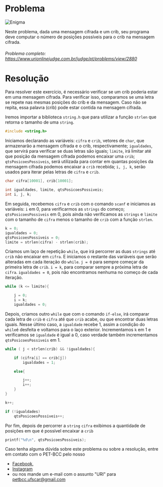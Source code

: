 # Problema

![Enigma](https://resources.urionlinejudge.com.br/gallery/images/problems/UOJ_2880.png)

Neste problema, dada uma mensagem cifrada e um crib, seu programa deve computar o número de posições possíveis para o crib na mensagem cifrada.

###### Problema completo: https://www.urionlinejudge.com.br/judge/pt/problems/view/2880

# Resolução

Para resolver este exercício, é necessário verificar se um crib poderia estar em uma mensagem cifrada. Para verificar isso, comparamos se uma letra se repete nas mesmas posições do crib e da mensagem. Caso não se repita, essa palavra (crib) pode estar contida na mensagem cifrada.    

Iremos importar a biblioteca `string.h` que para utilizar a função `strlen` que retorna o tamanho de uma `string`.
```c
#include <string.h>
```

Iniciamos declarando as variáveis:
`cifra` e `crib`, vetores de `char`, que armazenarão a mensagem cifrada e o crib, respectivamente;
`igualdades`, que servirá para verificar se duas letras são iguais;
`limite`, irá limitar até que posição da mensagem cifrada podemos encaixar uma `crib`; 
`qtsPosicoesPossiveis`, será utilizada para contar em quantas posições da mensagem cifrada podemos encaixar a `crib` recebida;
`i, j, k`, serão usados para iterar pelas letras de `cifra` e `crib`.
```c
char cifra[10001], crib[10001];

int igualdades, limite, qtsPosicoesPossiveis;
int i, j, k;
```

Em seguida, recebemos `cifra` e `crib` com o comando `scanf` e iniciamos as variáveis: `i` em 0, para verificarmos as `strings` do começo; `qtsPosicoesPossiveis` em 0, pois ainda não verificamos as `strings` e `limite` com o tamanho de `cifra` menos o tamanho de `crib` com a função `strlen`.
```c
k = 0;
igualdades = 0;
qtsPosicoesPossiveis = 0;
limite = strlen(cifra) - strlen(crib);
```

Criamos um laço de repetição `while`, que irá percorrer as duas `strings` até `crib` não encaixar em `cifra`. E iniciamos o restante das variáveis que serão alteradas em cada iteração do `while`. 
`j = 0` para sempre começar da primeira letra de `crib`. 
`i = k`, para comparar sempre a próxima letra de `cifra`.
`igualdades = 0`, pois não encontramos nenhuma no começo de cada iteração.
```c
while (k <= limite){

	j = 0;
	i = k;
	igualdades = 0;
```

Depois, criamos outro `while` que com o comando `if-else`, irá comparar cada letra de `crib` e `cifra` até que `crib` acabe, ou que encontrar duas letras iguais. Nesse último caso, a `igualdade` recebe 1, assim a condição do `while`é desfeita e voltamos para o laço exterior.
Incrementamos `k` em 1 e verificamos se `igualdade` é igual a 0, caso verdade também incrementamos `qtsPosicoesPossiveis` em 1.
```c
while ( j < strlen(crib) && !igualdades){

	if (cifra[i] == crib[j])
		igualdades = 1;

	else{

		j++;
		i++;
	}
}

k++;

if (!igualdades)
	qtsPosicoesPossiveis++;
```

Por fim, depois de percorrer a `string` `cifra` exibimos a quantidade de posições em que é possível encaixar a `crib`
```c
printf("%d\n", qtsPosicoesPossiveis);
``` 

Caso tenha alguma dúvida sobre este problema ou sobre a resolução, entre em contato com o PET-BCC pelo nosso
 * [Facebook](https://www.facebook.com/petbcc/),
 * [Instagram](https://www.instagram.com/petbcc.ufscar/)
 * ou nos mande um e-mail com o assunto "URI" para  petbcc.ufscar@gmail.com

